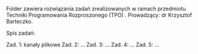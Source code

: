 Folder zawiera rozwiązania zadań zrealizowanych w ramach przedmiotu Techniki Programowania Rozproszonego (TPO) . Prowadzący: dr Krzysztof Barteczko.


Spis zadań:

Zad. 1: kanały plikowe
Zad. 2: ...
Zad. 3: ...
Zad. 4: ...
Zad. 5: ...